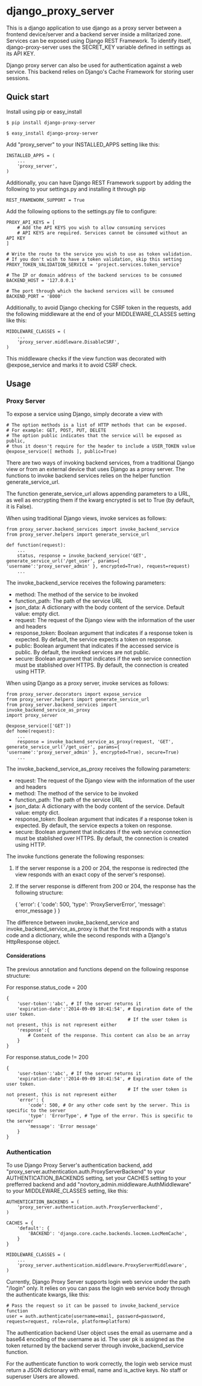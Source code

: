 # django_proxy_server

This is a django application to use django as a proxy server between a frontend device/server and a backend server inside a militarized zone. Services can be exposed using Django REST Framework. To identify itself, django-proxy-server uses the SECRET_KEY variable defined in settings as its API KEY.

Django proxy server can also be used for authentication against a web service. This backend relies on Django's Cache Framework for storing user sessions.

## Quick start

Install using pip or easy_install

    $ pip install django-proxy-server

    $ easy_install django-proxy-server

Add "proxy_server" to your INSTALLED_APPS setting like this:

    INSTALLED_APPS = (
        ...
        'proxy_server',
    )

Additionally, you can have Django REST Framework support by adding the following to your settings.py and installing it through pip

    REST_FRAMEWORK_SUPPORT = True

Add the following options to the settings.py file to configure:

    PROXY_API_KEYS = [
        # Add the API KEYS you wish to allow consuming services
        # API KEYS are required. Services cannot be consumed without an API KEY
    ]

    # Write the route to the service you wish to use as token validation.
    # If you don't wish to have a token validation, skip this setting
    PROXY_TOKEN_VALIDATION_SERVICE = 'project.services.token_service'

    # The IP or domain address of the backend services to be consumed
    BACKEND_HOST = '127.0.0.1'

    # The port through which the backend services will be consumed
    BACKEND_PORT = '8000'

Additionally, to avoid Django checking for CSRF token in the requests, add the following middleware at the end of your MIDDLEWARE_CLASSES setting like this:

    MIDDLEWARE_CLASSES = (
        ...
        'proxy_server.middleware.DisableCSRF',
    )

This middleware checks if the view function was decorated with @expose_service and marks it to avoid CSRF check.

## Usage

### Proxy Server

To expose a service using Django, simply decorate a view with

    # The option methods is a list of HTTP methods that can be exposed.
    # For example: GET, POST, PUT, DELETE
    # The option public indicates that the service will be exposed as public,
    # thus it doesn't require for the header to include a USER_TOKEN value
    @expose_service([ methods ], public=True)

There are two ways of invoking backend services, from a traditional Django view or from an external device that uses Django as a proxy server. The functions to invoke backend services relies on the helper function generate_service_url.

The function generate_service_url allows appending parameters to a URL, as well as encrypting them if the kwarg encrypted is set to True (by default, it is False).

When using traditional Django views, invoke services as follows:

    from proxy_server.backend_services import invoke_backend_service
    from proxy_server.helpers import generate_service_url

    def function(request):
        ...
        status, response = invoke_backend_service('GET', generate_service_url('/get_user', params={ 'username':'proxy_server_admin' }, encrypted=True), request=request)
        ...

The invoke_backend_service receives the following parameters:
* method: The method of the service to be invoked
* function_path: The path of the service URL
* json_data: A dictionary with the body content of the service. Default value: empty dict.
* request: The request of the Django view with the information of the user and headers
* response_token: Boolean argument that indicates if a response token is expected. By default, the service expects a token on response.
* public: Boolean argument that indicates if the accessed service is public. By default, the invoked services are not public.
* secure: Boolean argument that indicates if the web service connection must be stablished over HTTPS. By default, the connection is created using HTTP.

When using Django as a proxy server, invoke services as follows:

    from proxy_server.decorators import expose_service
    from proxy_server.helpers import generate_service_url
    from proxy_server.backend_services import invoke_backend_service_as_proxy
    import proxy_server

    @expose_service(['GET'])
    def home(request):
        ...
        response = invoke_backend_service_as_proxy(request, 'GET', generate_service_url('/get_user', params={ 'username':'proxy_server_admin' }, encrypted=True), secure=True)
        ...

The invoke_backend_service_as_proxy receives the following parameters:
* request: The request of the Django view with the information of the user and headers
* method: The method of the service to be invoked
* function_path: The path of the service URL
* json_data: A dictionary with the body content of the service. Default value: empty dict.
* response_token: Boolean argument that indicates if a response token is expected. By default, the service expects a token on response.
* secure: Boolean argument that indicates if the web service connection must be stablished over HTTPS. By default, the connection is created using HTTP.

The invoke functions generate the following responses:

1. If the server response is a 200 or 204, the response is redirected (the view responds with an exact copy of the server's response).
2. If the server response is different from 200 or 204, the response has the following structure:

    {
        'error': {
            'code': 500,
            'type': 'ProxyServerError',
            'message': error_message
        }
    }

The difference between invoke_backend_service and invoke_backend_service_as_proxy is that the first responds with a status code and a dictionary, while the second responds with a Django's HttpResponse object.

#### Considerations

The previous annotation and functions depend on the following response structure:

For response.status_code = 200

    {
        'user-token':'abc', # If the server returns it
        'expiration-date':'2014-09-09 10:41:54', # Expiration date of the user token.
                                                 # If the user token is not present, this is not represent either
        'response':{
            # Content of the response. This content can also be an array
        }
    }

For response.status_code != 200

    {
        'user-token':'abc', # If the server returns it
        'expiration-date':'2014-09-09 10:41:54', # Expiration date of the user token.
                                                 # If the user token is not present, this is not represent either
        'error': {
            'code': 500, # Or any other code sent by the server. This is specific to the server
            'type': 'ErrorType', # Type of the error. This is specific to the server
            'message': 'Error message'
        }
    }

### Authentication

To use Django Proxy Server's authentication backend, add "proxy_server.authentication.auth.ProxyServerBackend" to your AUTHENTICATION_BACKENDS setting, set your CACHES setting to your prefferred backend and add "novtory_admin.middleware.AuthMiddleware" to your MIDDLEWARE_CLASSES setting, like this:

    AUTHENTICATION_BACKENDS = (
        'proxy_server.authentication.auth.ProxyServerBackend',
    )

    CACHES = {
        'default': {
            'BACKEND': 'django.core.cache.backends.locmem.LocMemCache',
        }
    }

    MIDDLEWARE_CLASSES = (
        ...
        'proxy_server.authentication.middleware.ProxyServerMiddleware',
    )

Currently, Django Proxy Server supports login web service under the path "/login" only. It relies on you can pass the login web service body through the authenticate kwargs, like this:

    # Pass the request so it can be passed to invoke_backend_service function
    user = auth.authenticate(username=email, password=password, request=request, role=role, platform=platform)

The authentication backend User object uses the email as username and a base64 encoding of the username as id. The user pk is assigned as the token returned by the backend server through invoke_backend_service function.

For the authenticate function to work correctly, the login web service must return a JSON dictionary with email, name and is_active keys. No staff or superuser Users are allowed.
